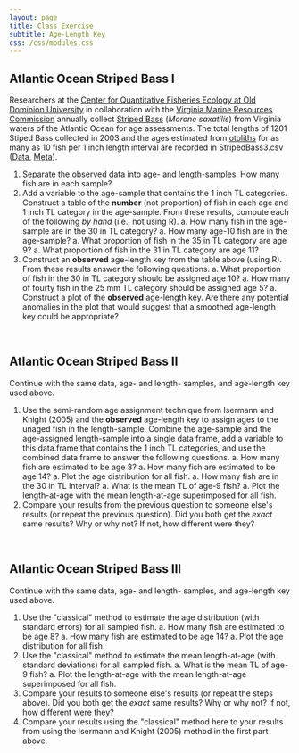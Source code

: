 ```yaml
---
layout: page
title: Class Exercise
subtitle: Age-Length Key
css: /css/modules.css
---
```


## Atlantic Ocean Striped Bass I
Researchers at the [Center for Quantitative Fisheries Ecology at Old Dominion University](http://www.odu.edu/sci/research/cqfe/research/ageing-lab) in collaboration with the [Virginia Marine Resources Commission](http://www.mrc.virginia.gov/) annually collect [Striped Bass](https://en.wikipedia.org/wiki/Striped_bass) (*Morone saxatilis*) from Virginia waters of the Atlantic Ocean for age assessments. The total lengths of 1201 Stiped Bass collected in 2003 and the ages estimated from [otoliths](https://en.wikipedia.org/wiki/Otolith) for as many as 10 fish per 1 inch length interval are recorded in StripedBass3.csv ([Data](https://raw.githubusercontent.com/droglenc/FSAdata/master/data-raw/StripedBass3.csv), [Meta](http://derekogle.com/fishR/data/data-html/StripedBass3.html)).

1. Separate the observed data into age- and length-samples. How many fish are in each sample?
1. Add a variable to the age-sample that contains the 1 inch TL categories. Construct a table of the **number** (not proportion) of fish in each age and 1 inch TL category in the age-sample. From these results, compute each of the following *by hand* (i.e., not using R).
    a. How many fish in the age-sample are in the 30 in TL category?
    a. How many age-10 fish are in the age-sample?
    a. What proportion of fish in the 35 in TL category are age 9?
    a. What proportion of fish in the 31 in TL category are age 11?
1. Construct an **observed** age-length key from the table above (using R). From these results answer the following questions.
    a. What proportion of fish in the 30 in TL category should be assigned age 10?
    a. How many of fourty fish in the 25 mm TL category should be assigned age 5?
    a. Construct a plot of the **observed** age-length key. Are there any potential anomalies in the plot that would suggest that a smoothed age-length key could be appropriate?

&nbsp;

## Atlantic Ocean Striped Bass II
Continue with the same data, age- and length- samples, and age-length key used above.

1. Use the semi-random age assignment technique from Isermann and Knight (2005) and the **observed** age-length key to assign ages to the unaged fish in the length-sample. Combine the age-sample and the age-assigned length-sample into a single data frame, add a variable to this data.frame that contains the 1 inch TL categories, and use the combined data frame to answer the following questions.
    a. How many fish are estimated to be age 8?
    a. How many fish are estimated to be age 14?
    a. Plot the age distribution for all fish.
    a. How many fish are in the 30 in TL interval?
    a. What is the mean TL of age-9 fish?
    a. Plot the length-at-age with the mean length-at-age superimposed for all fish.
1. Compare your results from the previous question to someone else's results (or repeat the previous question). Did you both get the *exact* same results? Why or why not? If not, how different were they?

&nbsp;

## Atlantic Ocean Striped Bass III
Continue with the same data, age- and length- samples, and age-length key used above.

1. Use the "classical" method to estimate the age distribution (with standard errors) for all sampled fish.
    a. How many fish are estimated to be age 8?
    a. How many fish are estimated to be age 14?
    a. Plot the age distribution for all fish.
1. Use the "classical" method to estimate the mean length-at-age (with standard deviations) for all sampled fish.
    a. What is the mean TL of age-9 fish?
    a. Plot the length-at-age with the mean length-at-age superimposed for all fish.
1. Compare your results to someone else's results (or repeat the steps above). Did you both get the *exact* same results? Why or why not? If not, how different were they?
1. Compare your results using the "classical" method here to your results from using the Isermann and Knight (2005) method in the first part above.
